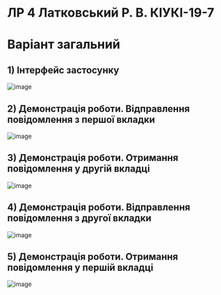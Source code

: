 # ЛР 4 Латковський Р. В. КІУКІ-19-7 <br/>
# Варіант загальний <br/>
## 1) Інтерфейс застосунку<br/>
![image](https://user-images.githubusercontent.com/130988574/232620386-f64ccdb9-37c4-4006-915c-6c5d9cfce179.png)<br/>
## 2) Демонстрація роботи. Відправлення повідомлення з першої вкладки<br/>
![image](https://user-images.githubusercontent.com/130988574/232620906-38fcb8d8-5925-49b6-b74e-caaf1815779a.png)<br/>
## 3) Демонстрація роботи. Отримання повідомлення у другій вкладці<br/>
![image](https://user-images.githubusercontent.com/130988574/232620936-caba430d-3dd3-49a7-8715-e4272aaa81b3.png)<br/>
## 4) Демонстрація роботи. Відправлення повідомлення з другої вкладки<br/>
![image](https://user-images.githubusercontent.com/130988574/232621406-8f42c17b-b051-4abf-8c76-10d680b1271d.png)<br/>
## 5) Демонстрація роботи. Отримання повідомлення у першій вкладці<br/>
![image](https://user-images.githubusercontent.com/130988574/232621435-b4c34c1f-3673-40dc-a4fa-47001ffe0abf.png)<br/>
